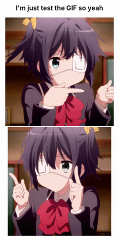 <h2 align="center">I'm just test the GIF so yeah</h2>

<p align="center">
  <img src="Animated GIF.gif" style="height: 350px; object-fit: cover;" alt="GIF 1">
  <img src="chuunibyou demo koi ga shitai manga GIF.gif" style="height: 350px; object-fit: cover;" alt="GIF 2">
</p>
